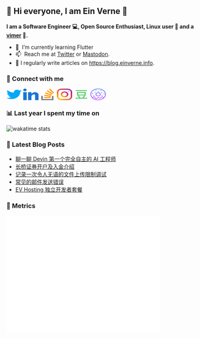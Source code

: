 ## 👋 Hi everyone, I am Ein Verne 👋

**I am a Software Engineer 💻, Open Source Enthusiast, Linux user :penguin: and a [vimer](https://github.com/einverne/dotfiles) :man:.**

- 🌱 &nbsp;I’m currently learning Flutter
- 📫 &nbsp;Reach me at [Twitter](https://twitter.com/einverne) or <a rel="me" href="https://m.einverne.info/@einverne">Mastodon</a>.
- 📝 I regularly write articles on <https://blog.einverne.info>.


### 🔗 Connect with me
<a href="https://twitter.com/einverne" target="_blank"><img align="center" src="images/twitter.svg" alt="twitter einverne" height="30" width="40" /></a>
<a href="https://linkedin.com/in/einverne" target="_blank"><img align="center" src="images/linked-in-alt.svg" alt="linkedin einverne" height="30" width="40" /></a>
<a href="https://stackoverflow.com/users/1820217/einverne" target="_blank"><img align="center" src="images/stack-overflow.svg" alt="stackoverflow einverne" height="30" width="40" /></a>
<a href="https://instagram.com/einverne" target="_blank"><img align="center" src="images/instagram.svg" alt="instagram einverne" height="30" width="40" /></a>
<a href="https://www.douban.com/people/einverne" target="_blank"><img align="center" src="images/douban.svg" alt="douban einverne" height="30" width="40" /></a>
<a href="https://homer.einverne.info" target="_blank"><img align="center" src="images/homer.svg" alt="einverne online services" height="30" width="40" /></a>

### 📊 Last year I spent my time on

![wakatime stats](https://github-readme-stats.vercel.app/api/wakatime?username=einverne&api_domain=wakapi.einverne.info&hide_title=true&hide_border=true&langs_count=18&bg_color=00000000&text_color=777&layout=compact)

### 📕 Latest Blog Posts
<!-- BLOG-POST-LIST:START -->
- [聊一聊 Devin 第一个完全自主的 AI 工程师](https://einverne.github.io/post/2024/03/devin-first-ai-software-engineer.html)
- [长桥证券开户及入金介绍](https://einverne.github.io/post/2024/03/longbridge.html)
- [记录一次令人无语的文件上传限制调试](https://einverne.github.io/post/2024/03/hestiacp-wordpress-file-limit-cloudflare-100mb.html)
- [常见的邮件发送错误](https://einverne.github.io/post/2024/03/common-email-error.html)
- [EV Hosting 独立开发者套餐](https://einverne.github.io/post/2024/03/indie-tools.html)
<!-- BLOG-POST-LIST:END -->

### 👻 Metrics
<img align="left" src="/metrics.base.svg" alt="Metrics" width="400">

